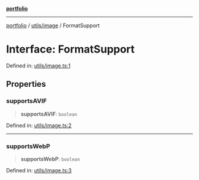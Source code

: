 [**portfolio**](../../../README.md)

***

[portfolio](../../../modules.md) / [utils/image](../README.md) / FormatSupport

# Interface: FormatSupport

Defined in: [utils/image.ts:1](https://github.com/tnorlund/Portfolio/blob/3e87d2c3cd6fd32e681b7d64755e5724d1d8afd1/portfolio/utils/image.ts#L1)

## Properties

### supportsAVIF

> **supportsAVIF**: `boolean`

Defined in: [utils/image.ts:2](https://github.com/tnorlund/Portfolio/blob/3e87d2c3cd6fd32e681b7d64755e5724d1d8afd1/portfolio/utils/image.ts#L2)

***

### supportsWebP

> **supportsWebP**: `boolean`

Defined in: [utils/image.ts:3](https://github.com/tnorlund/Portfolio/blob/3e87d2c3cd6fd32e681b7d64755e5724d1d8afd1/portfolio/utils/image.ts#L3)
